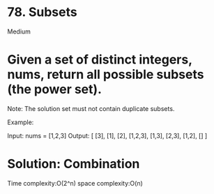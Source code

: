 # 78. Subsets
Medium

Given a set of distinct integers, nums, return all possible subsets (the power set).
=

Note: The solution set must not contain duplicate subsets.

Example:

Input: nums = [1,2,3]
Output:
[
  [3],
  [1],
  [2],
  [1,2,3],
  [1,3],
  [2,3],
  [1,2],
  []
]

Solution: Combination
=

Time complexity:O(2^n)
space complexity:O(n)
